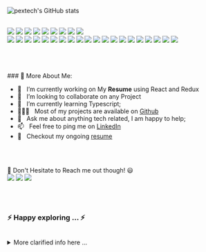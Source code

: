 ![pextech's GitHub stats](https://github-readme-stats.vercel.app/api?username=pextech&show_icons=true&theme=radical)


<br>
    <img src="https://img.shields.io/badge/-Visual%20Studio%20Code-23A9F2?style=flat-square&logo=Visual%20Studio%20Code&logoColor=white"/>
    <img src="https://img.shields.io/badge/-Github-181717?style=flat-square&logo=GitHub&logoColor=white"/>
    <img src="https://img.shields.io/badge/-Git-F44D27?style=flat-square&logo=Git&logoColor=white"/>
    <img src="https://img.shields.io/badge/-NPM-CB3837?style=flat-square&logo=NPM&logoColor=white"/>
    <img src="https://img.shields.io/badge/-Apache-D22128?style=flat-square&logo=Apache&logoColor=white"/>
    <img src="https://img.shields.io/badge/-Trello-0079BF?style=flat-square&logo=Trello&logoColor=white"/>
    <img src="https://img.shields.io/badge/-Slack-E01563?style=flat-square&logo=Slack&logoColor=white"/>
    <img src="https://img.shields.io/badge/Node.js-43853D?style=for-the-badge&logo=node.js&logoColor=white"/>
    <img src="https://img.shields.io/badge/JavaScript-F7DF1E?style=for-the-badge&logo=javascript&logoColor=black"/>
    <br>
    <img src="https://img.shields.io/badge/HTML5-E34F26?style=for-the-badge&logo=html5&logoColor=white"/>
    <img src="https://img.shields.io/badge/CSS3-1572B6?style=for-the-badge&logo=css3&logoColor=white"/>
    <img src="https://img.shields.io/badge/.NET-5C2D91?style=for-the-badge&logo=.net&logoColor=white"/>
    <img src="https://img.shields.io/badge/-Sketch-FA6400?style=flat-square&logo=Sketch&logoColor=white"/>
    <img src="https://img.shields.io/badge/-MySQL-F29111?style=flat-square&logo=MySQL&logoColor=white"/>
    <img src="https://img.shields.io/badge/-Notion-000000?style=flat-square&logo=Notion&logoColor=white"/>
    <img src="https://img.shields.io/badge/jQuery-0769AD?style=for-the-badge&logo=jquery&logoColor=white"/>
     <img src="https://img.shields.io/badge/MongoDB-4EA94B?style=for-the-badge&logo=mongodb&logoColor=white"/>
     <img src="https://img.shields.io/badge/PostgreSQL-316192?style=for-the-badge&logo=postgresql&logoColor=white"/>
    <img src="https://img.shields.io/badge/C%23-239120?style=for-the-badge&logo=c-sharp&logoColor=white"/>
    <img src="https://img.shields.io/badge/C-00599C?style=for-the-badge&logo=c&logoColor=white"/>
     <img src="https://img.shields.io/badge/PHP-777BB4?style=for-the-badge&logo=php&logoColor=white"/>
   <img src="https://img.shields.io/badge/Heroku-430098?style=for-the-badge&logo=heroku&logoColor=white"/>
   <img src="https://img.shields.io/badge/Redux-593D88?style=for-the-badge&logo=redux&logoColor=white"/>
    <img src="https://img.shields.io/badge/Tailwind_CSS-38B2AC?style=for-the-badge&logo=tailwind-css&logoColor=white"/>
    <img src="	https://img.shields.io/badge/React-20232A?style=for-the-badge&logo=react&logoColor=61DAFB"/>
    <img src="https://img.shields.io/badge/-Storybook-FF4785?style=flat-square&logo=Storybook&logoColor=white"/>
    <img src="https://img.shields.io/badge/-WebPack-1C78C0?style=flat-square&logo=WebPack&logoColor=white"/>
    <img src="https://img.shields.io/badge/-ESLint-4B32C3?style=flat-square&logo=ESLint&logoColor=white"/>
    <img src="https://img.shields.io/badge/-Google%20Cloud-4285F4?style=flat-square&logo=Google%20Cloud&logoColor=white"/>
  </p>
</p>
<br>
<br>
<br>
### 🧐 More About Me:

- 🔭 &nbsp; I’m currently working on My **Resume** using React and Redux
- 🤝 &nbsp; I’m looking to collaborate on any Project
- 🌱 &nbsp; I’m currently learning Typescript; 
- 👨🏻‍💻 &nbsp; Most of my projects are available on [Github](https://github.com/pextech?tab=repositories)
- 💬 &nbsp; Ask me about anything tech related, I am happy to help;
- 📫 &nbsp; Feel free to ping me on [LinkedIn](https://www.linkedin.com/in/mupenzi-cedrick-10a158196/)
- 📝 &nbsp; Checkout my ongoing [resume](https://pextech-resume.netlify.app/)

<br>
<br>
<p>
  📣 Don't Hesitate to Reach me out though! 😃<br/>
  <a href="mailto:mcstain1639@gmail.com?subject=[GitHub]%20🔥%20Proud%20to%20contact"><img src="https://img.shields.io/badge/e‑mail-D14836.svg?style=for-the-badge&logo=GMail&logoColor=white"/></a>
  <a href="https://www.instagram.com/pextech_/"><img src="https://img.shields.io/badge/instagram-E4405F.svg?style=for-the-badge&logo=instagram&logoColor=white"/></a>
  <a href="https://www.linkedin.com/in/mupenzi-cedrick-10a158196/"><img src="https://img.shields.io/badge/linkedin-0077B5.svg?style=for-the-badge&logo=linkedin&logoColor=white"/></a>
</p>
<br>
<br>

<h3>⚡️ Happy exploring ... ⚡️</h3><br/>

<details>
  <summary>More clarified info here ...</summary><br/>


<br>


![me](./me.png) 

<br>
<br>

**🐱 My Github Data** 

> 🏆 12 Contributions in the Year 2021
 > 
> 📦 0 Bytes Used in Github's Storage 
 > 
> 💼 Opted to Hire
 > 
> 📜 35+ Public Repositories 
 > 
> 🔑 0 Private Repositories  
 > 
**I'm an Early 🐤** 

```text
🌞 Morning    29 commits     ██████████████████████░░░   92.1% 
🌆 Daytime    117 commits    ████████████████████░░░░░   80.77% 
🌃 Evening    99 commits     ███████████████████████░░   94.49% 
🌙 Night      42 commits     ██████████████████████░░░   92.63%

```
📅 **I'm Most Productive on Monday** 

```text
Monday       63 commits     ███████████████████████░░   93.95% 
Tuesday      30 commits     ████████████████████░░░░░   84.45% 
Wednesday    35 commits     ██████████████████░░░░░░░   72.2% 
Thursday     32 commits     ██████████████████░░░░░░░   71.15% 
Friday       39 commits     ██████████████████░░░░░░░   73.59% 
Saturday     52 commits     ███████████████████░░░░░░   78.12% 
Sunday       36 commits     █████████░░░░░░░░░░░░░░░░   42.54%

```


📊 **This Week I Spent My Time On** 

```text
⌚︎ Time Zone: Europe/Paris

💬 Programming Languages: 
Other                    63 hrs 38 mins      ████████████████████████░   98.86% 
CSS                      20 mins             ████████████████████████░   99.53% 
HTML                     10 mins             ████████████████████████░   99.27% 
React.js                 8 mins              █████████████████████░░░░   82.21% 
Nodejs                   4 mins              ████████████████████████░   98.11%

🔥 Editors: 
Browser                  63 hrs 29 mins      ████████████████████████░   98.61% 
VS Code                  44 mins             █████████████████████░░░░   1.16% 
Bash                     2 mins              █████████████████████░░░░   80.07%

💻 Operating System: 
Windows                  63 hrs 33 mins      ████████████████████████░   98.72% 
Linux                    49 mins             ███████████████████░░░░░░   71.28%

```

**I Mostly Code in javascript** 

```text
PHP                      3 repos              ███████░░░░░░░░░░░░░░░░░░   18.48% 
C                        2 repos              █████░░░░░░░░░░░░░░░░░░░░   11.74% 
JavaScript               30+ repos            ██████████████████████░░░   80.7% 

```


<!--END_SECTION:waka-->
</details>
